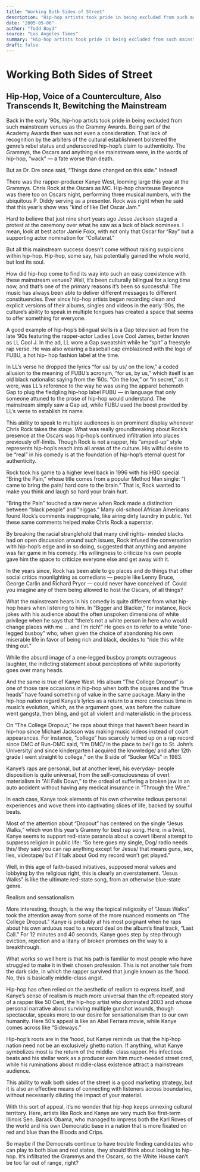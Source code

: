 ```yaml
---
title: "Working Both Sides of Street"
description: "Hip-hop artists took pride in being excluded from such mainstream venues as the Grammy Awards. That lack of recognition by the arbiters of the cultural establishment bolstered hip-hop’s rebel status. ..."
date: "2005-05-06"
author: "Todd Boyd"
source: "Los Angeles Times"
summary: "Hip-hop artists took pride in being excluded from such mainstream venues as the Grammy Awards. That lack of recognition by the arbiters of the cultural establishment bolstered hip-hop’s rebel status. There was the rapper-producer Kanye West, looming large this year at the Grammys."
draft: false
---
```


# Working Both Sides of Street

## Hip-Hop, Voice of a Counterculture, Also Transcends It, Bewitching the Mainstream 

Back in the early ‘90s, hip-hop artists took pride in being excluded from such mainstream venues as the Grammy Awards. Being part of the Academy Awards then was not even a consideration. That lack of recognition by the arbiters of the cultural establishment bolstered the genre’s rebel status and underscored hip-hop’s claim to authenticity. The Grammys, the Oscars and anything else mainstream were, in the words of hip-hop, “wack” — a fate worse than death.

But as Dr. Dre once said, “Things done changed on this side.” Indeed!

There was the rapper-producer Kanye West, looming large this year at the Grammys. Chris Rock at the Oscars as MC. Hip-hop chanteuse Beyonce was there too on Oscars night, performing three musical numbers, with the ubiquitous P. Diddy serving as a presenter. Rock was right when he said that this year’s show was “kind of like Def Oscar Jam.”

Hard to believe that just nine short years ago Jesse Jackson staged a protest at the ceremony over what he saw as a lack of black nominees. I mean, look at best actor Jamie Foxx, with not only that Oscar for “Ray” but a supporting actor nomination for “Collateral.”

But all this mainstream success doesn’t come without raising suspicions within hip-hop. Hip-hop, some say, has potentially gained the whole world, but lost its soul.

How did hip-hop come to find its way into such an easy coexistence with these mainstream venues? Well, it’s been culturally bilingual for a long time now, and that’s one of the primary reasons it’s been so successful: The music has always been able to deliver different messages to different constituencies. Ever since hip-hop artists began recording clean and explicit versions of their albums, singles and videos in the early ‘90s, the culture’s ability to speak in multiple tongues has created a space that seems to offer something for everyone.

A good example of hip-hop’s bilingual skills is a Gap television ad from the late ‘90s featuring the rapper-actor Ladies Love Cool James, better known as LL Cool J. In the ad, LL wore a Gap sweatshirt while he “spit” a freestyle rap verse. He was also wearing a baseball cap emblazoned with the logo of FUBU, a hot hip- hop fashion label at the time.

In LL’s verse he dropped the lyrics “for us/ by us/ on the low,” a coded allusion to the meaning of FUBU’s acronym, “for us, by us,” which itself is an old black nationalist saying from the ‘60s. “On the low,” or “in secret,” as it were, was LL’s reference to the way he was using the apparel behemoth Gap to plug the fledgling hip-hop label FUBU — in language that only someone attuned to the prose of hip-hop would understand. The mainstream simply saw a Gap ad, while FUBU used the boost provided by LL’s verse to establish its name.

This ability to speak to multiple audiences is on prominent display whenever Chris Rock takes the stage. What was really groundbreaking about Rock’s presence at the Oscars was hip-hop’s continued infiltration into places previously off-limits. Though Rock is not a rapper, his “amped-up” style represents hip-hop’s reach into all areas of the culture. His willful desire to be “real” in his comedy is at the foundation of hip-hop’s eternal quest for authenticity.

Rock took his game to a higher level back in 1996 with his HBO special “Bring the Pain,” whose title comes from a popular Method Man single: “I came to bring the pain/ hard core to the brain.” That is, Rock wanted to make you think and laugh so hard your brain hurt.

“Bring the Pain” touched a raw nerve when Rock made a distinction between “black people” and “niggas.” Many old-school African Americans found Rock’s comments inappropriate, like airing dirty laundry in public. Yet these same comments helped make Chris Rock a superstar.

By breaking the racial stranglehold that many civil rights- minded blacks had on open discussion around such issues, Rock infused the conversation with hip-hop’s edge and in so doing, suggested that anything and anyone was fair game in his comedy. His willingness to criticize his own people gave him the space to criticize everyone else and get away with it.

In the years since, Rock has been able to go places and do things that other social critics moonlighting as comedians — people like Lenny Bruce, George Carlin and Richard Pryor — could never have conceived of. Could you imagine any of them being allowed to host the Oscars, of all things?

What the mainstream hears in his comedy is quite different from what hip-hop hears when listening to him. In “Bigger and Blacker,” for instance, Rock jokes with his audience about the often unspoken dimensions of white privilege when he says that “there’s not a white person in here who would change places with me … and I’m rich!” He goes on to refer to a white “one-legged busboy” who, when given the choice of abandoning his own miserable life in favor of being rich and black, decides to “ride this white thing out.”

While the absurd image of a one-legged busboy prompts outrageous laughter, the indicting statement about perceptions of white superiority goes over many heads.

And the same is true of Kanye West. His album “The College Dropout” is one of those rare occasions in hip-hop when both the squares and the “true heads” have found something of value in the same package. Many in the hip-hop nation regard Kanye’s lyrics as a return to a more conscious time in music’s evolution, which, as the argument goes, was before the culture went gangsta, then bling, and got all violent and materialistic in the process.

On “The College Dropout,” he raps about things that haven’t been heard in hip-hop since Michael Jackson was making music videos instead of court appearances. For instance, “college” has scarcely turned up on a rap record since DMC of Run-DMC said, “I’m DMC/ in the place to be/ I go to St. John’s University/ and since kindergarten I acquired the knowledge/ and after 12th grade I went straight to college,” on the B side of “Sucker MCs” in 1983.

Kanye’s raps are personal, but at another level, his everyday- people disposition is quite universal, from the self-consciousness of overt materialism in “All Falls Down,” to the ordeal of suffering a broken jaw in an auto accident without having any medical insurance in “Through the Wire.”

In each case, Kanye took elements of his own otherwise tedious personal experiences and wove them into captivating slices of life, backed by soulful beats.

Most of the attention about “Dropout” has centered on the single “Jesus Walks,” which won this year’s Grammy for best rap song. Here, in a twist, Kanye seems to support red-state paranoia about a covert liberal attempt to suppress religion in public life: “So here goes my single, Dog/ radio needs this/ they said you can rap anything except for Jesus/ that means guns, sex, lies, videotape/ but if I talk about God my record won’t get played.”

Well, in this age of faith-based initiatives, supposed moral values and lobbying by the religious right, this is clearly an overstatement. “Jesus Walks” is like the ultimate red-state song, from an otherwise blue-state genre.

Realism and sensationalism

More interesting, though, is the way the topical religiosity of “Jesus Walks” took the attention away from some of the more nuanced moments on “The College Dropout.” Kanye is probably at his most poignant when he raps about his own arduous road to a record deal on the album’s final track, “Last Call.” For 12 minutes and 40 seconds, Kanye goes step by step through eviction, rejection and a litany of broken promises on the way to a breakthrough.

What works so well here is that his path is familiar to most people who have struggled to make it in their chosen profession. This is not another tale from the dark side, in which the rapper survived that jungle known as the ‘hood. No, this is basically middle-class angst.

Hip-hop has often relied on the aesthetic of realism to express itself, and Kanye’s sense of realism is much more universal than the oft-repeated story of a rapper like 50 Cent, the hip-hop artist who dominated 2003 and whose personal narrative about surviving multiple gunshot wounds, though spectacular, speaks more to our desire for sensationalism than to our own humanity. Here 50’s appeal is like an Abel Ferrara movie, while Kanye comes across like “Sideways.”

Hip-hop’s roots are in the ‘hood, but Kanye reminds us that the hip-hop nation need not be an exclusively ghetto nation. If anything, what Kanye symbolizes most is the return of the middle- class rapper. His infectious beats and his stellar work as a producer earn him much-needed street cred, while his ruminations about middle-class existence attract a mainstream audience.

This ability to walk both sides of the street is a good marketing strategy, but it is also an effective means of connecting with listeners across boundaries, without necessarily diluting the impact of your material.

With this sort of appeal, it’s no wonder that hip-hop keeps annexing cultural territory. Here, artists like Rock and Kanye are very much like first-term Illinois Sen. Barack Obama, who managed to impress both the Karl Roves of the world and his own Democratic base in a nation that is more fixated on red and blue than the Bloods and Crips.

So maybe if the Democrats continue to have trouble finding candidates who can play to both blue and red states, they should think about looking to hip-hop. It’s infiltrated the Grammys and the Oscars, so the White House can’t be too far out of range, right? 
